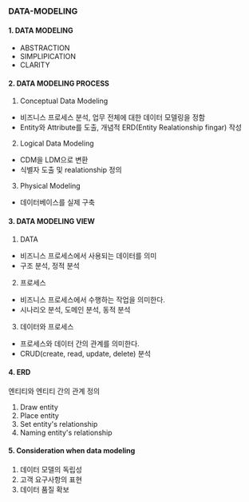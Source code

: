 ### DATA-MODELING

#### 1. DATA MODELING

-   ABSTRACTION
-   SIMPLIPICATION
-   CLARITY

#### 2. DATA MODELING PROCESS

1. Conceptual Data Modeling

-   비즈니스 프로세스 분석, 업무 전체에 대한 데이터 모델링을 정함
-   Entity와 Attribute를 도출, 개념적 ERD(Entity Realationship fingar) 작성

2. Logical Data Modeling

-   CDM을 LDM으로 변환
-   식별자 도출 및 realationship 정의

3. Physical Modeling

-   데이터베이스를 실제 구축

#### 3. DATA MODELING VIEW

1. DATA

-   비즈니스 프로세스에서 사용되는 데이터를 의미
-   구조 분석, 정적 분석

2. 프로세스

-   비즈니스 프로세스에서 수행하는 작업을 의미한다.
-   시나리오 분석, 도메인 분석, 동적 분석

3. 데이터와 프로세스

-   프로세스와 데이터 간의 관계를 의미한다.
-   CRUD(create, read, update, delete) 분석

#### 4. ERD

엔티티와 엔티티 간의 관계 정의

1. Draw entity
2. Place entity
3. Set entity's relationship
4. Naming entity's relationship

#### 5. Consideration when data modeling

1. 데이터 모델의 독립성
2. 고객 요구사항의 표현
3. 데이터 품질 확보
